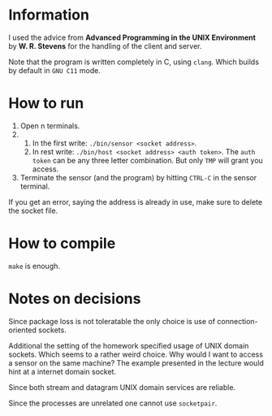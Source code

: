 # Information

I used the advice from **Advanced Programming in the UNIX Environment** by **W.
R. Stevens** for the handling of the client and server.

Note that the program is written completely in C, using `clang`. Which builds by
default in `GNU C11` mode.

# How to run

1. Open n terminals.
2.
   1. In the first write: `./bin/sensor <socket address>`.
   1. In rest write: `./bin/host <socket address> <auth token>`.
      The `auth token` can be any three letter combination. But only `TMP` will grant you access.
3. Terminate the sensor (and the program) by hitting `CTRL-C` in the sensor terminal.

If you get an error, saying the address is already in use, make sure to delete the socket file.

# How to compile

`make` is enough.

# Notes on decisions

Since package loss is not toleratable the only choice is use of connection-oriented
sockets.

Additional the setting of the homework specified usage of UNIX domain sockets. Which seems to a rather weird choice. Why would I want to access a sensor on the same machine? The example presented in the lecture would hint at a internet domain socket.

Since both stream and datagram UNIX domain services are reliable.

Since the processes are unrelated one cannot use `socketpair`.
